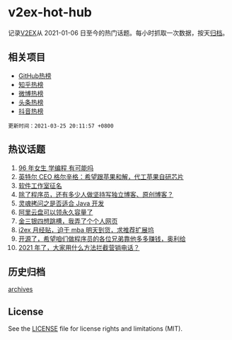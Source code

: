 # v2ex-hot-hub

 记录[V2EX](https://www.v2ex.com/)从 2021-01-06 日至今的热门话题。每小时抓取一次数据，按天[归档](archives)。
 
 ## 相关项目

- [GitHub热榜](https://github.com/snaildev/github-hot-hub)
- [知乎热榜](https://github.com/snaildev/zhihu-hot-hub)
- [微博热榜](https://github.com/snaildev/weibo-hot-hub)
- [头条热榜](https://github.com/snaildev/toutiao-hot-hub)
- [抖音热榜](https://github.com/snaildev/douyin-hot-hub)


 `更新时间：2021-03-25 20:11:57 +0800`

## 热议话题

1. [96 年女生 学编程 有可能吗](https://www.v2ex.com/t/765087)
1. [英特尔 CEO 格尔辛格：希望跟苹果和解，代工苹果自研芯片](https://www.v2ex.com/t/764844)
1. [软件工作室征名](https://www.v2ex.com/t/765071)
1. [除了程序员，还有多少人做坚持写独立博客、原创博客？](https://www.v2ex.com/t/764879)
1. [灵魂拷问之是否适合 Java 开发](https://www.v2ex.com/t/764794)
1. [阿里云盘可以领永久容量了](https://www.v2ex.com/t/764995)
1. [金三银四想跳槽，我弄了个个人网页](https://www.v2ex.com/t/764950)
1. [i2ex 月经贴，迫于 mba 明天到货，求推荐扩展坞](https://www.v2ex.com/t/764924)
1. [开源了，希望咱们做程序员的各位兄弟靠他多多赚钱，奥利给](https://www.v2ex.com/t/764830)
1. [2021 年了，大家用什么方法拦截营销电话？](https://www.v2ex.com/t/764883)

## 历史归档

[archives](archives)

## License

See the [LICENSE](LICENSE) file for license rights and limitations (MIT).
